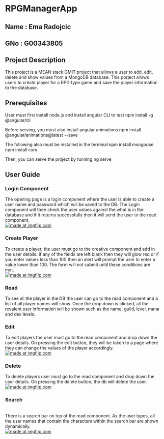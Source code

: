 # RPGManagerApp
## Name : Ema Radojcic
## GNo : G00343805

## Project Description
This project is a MEAN stack GMIT project that allows a user to add, edit, delete and show values from a MongoDB database.
This porject allows users to create player for a RPG type game and save the player information to the database.

## Prerequisites 
User must first install node.js and install angular CLI to test
npm install -g @angular/cli

Before serving, you must also install angular animations
npm install @angular/animations@latest --save

The following also must be installed in the terminal 
npm install mongoose
npm install cors

Then, you can serve the project by running ng serve

## User Guide
### Login Component 
The opening page is a login component where the user is able to create a user name and password which will be saved to the DB.
The Login component will then check the user values against the what is in the database and if it returns successfully then it will send the user to the read component. 
<br>
<a href="https://imgflip.com/gif/3i2pxs"><img src="https://i.imgflip.com/3i2pxs.gif" title="made at imgflip.com"/></a>
<br>
### Create Player
To create a player, the user must go to the creative component and add in the user details. If any of the fields are left blank then they will glow red or if you enter values less than 100 then an alert will prompt the user to enter a value lower than 100. The form will not submit until these conditions are met.
<br>
<a href="https://imgflip.com/gif/3i2qa5"><img src="https://i.imgflip.com/3i2qa5.gif" title="made at imgflip.com"/></a>
<br>
### Read
To see all the player in the DB the user can go to the read component and a list of all player names will show. Once the drop down is clicked,  all the revalent user information will be shown such as the name, guild, level, mana and dex levels.

### Edit
To edit players the user must go to the read component and drop down the user details. On pressing the edit button, they will be taken to a page where they can change the values of the player accordingly.
<br>
<a href="https://imgflip.com/gif/3i2qdb"><img src="https://i.imgflip.com/3i2qdb.gif" title="made at imgflip.com"/></a>

### Delete
To delete players user must go to the read component and drop down the user details. On pressing the delete button, the db will delete the user.
<br>
<a href="https://imgflip.com/gif/3i2qih"><img src="https://i.imgflip.com/3i2qih.gif" title="made at imgflip.com"/></a>

### Search
<br>
There is a search bar on top of the read component. As the user types, all the user names that contain the characters within the search bar are shown dynamically.<br>
<a href="https://imgflip.com/gif/3i2qse"><img src="https://i.imgflip.com/3i2qse.gif" title="made at imgflip.com"/></a>
